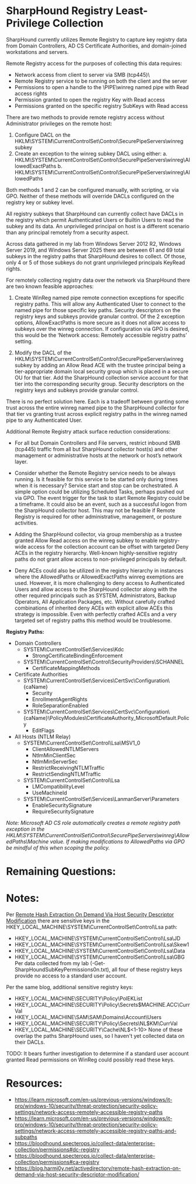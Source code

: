 # SharpHound Registry Least-Privilege Collection

SharpHound currently utilizes Remote Registry to capture key registry data from Domain Controllers, AD CS Certificate Authorities, and domain-joined workstations and servers.

Remote Registry access for the purposes of collecting this data requires:

- Network access from client to server via SMB (tcp445)\
- Remote Registry service to be running on both the client and the server
- Permissions to open a handle to the \\PIPE\\winreg named pipe with Read access rights
- Permission granted to open the registry Key with Read access
- Permissions granted on the specific registry SubKeys with Read access

There are two methods to provide remote registry access without Administrator privileges on the remote host:

1. Configure DACL on the HKLM\\SYSTEM\\CurrentControlSet\\Control\\SecurePipeServers\\winreg subkey
2. Create an exception to the winreg subkey DACL using either:
   a. HKLM\\SYSTEM\\CurrentControlSet\\Control\\SecurePipeServers\\winreg\\AllowedExactPaths
   b. HKLM\\SYSTEM\\CurrentControlSet\\Control\\SecurePipeServers\\winreg\\AllowedPaths

Both methods 1 and 2 can be configured manually, with scripting, or via GPO. Neither of these methods will override DACLs configured on the registry key or subkey level.

All registry subkeys that SharpHound can currently collect have DACLs in the registry which permit Authenticated Users or Builtin Users to read the subkey and its data. An unprivileged principal on host is a different scenario than any principal remotely from a security aspect.

Across data gathered in my lab from Windows Server 2012 R2, Windows Server 2019, and Windows Server 2025 there are between 61 and 69 total subkeys in the registry paths that SharpHound desires to collect. Of those, only 4 or 5 of those subkeys do not grant unprivileged principals KeyRead rights.

For remotely collecting registry data over the network via SharpHound there are two known feasible approaches:

1. Create WinReg named pipe remote connection exceptions for specific registry paths. This will allow any Authenticated User to connect to the named pipe for those specific key paths. Security descriptors on the registry keys and subkeys provide granular control. Of the 2 exception options, AllowExactPaths is more secure as it does not allow access to subkeys over the winreg connection. If configuration via GPO is desired, this would be the ‘Network access: Remotely accessible registry paths’ setting.

2. Modify the DACL of the HKLM\\SYSTEM\\CurrentControlSet\\Control\\SecurePipeServers\\winreg subkey by adding an Allow Read ACE with the trustee principal being a tier-appropriate domain local security group which is placed in a secure OU for that tier. Add the SharpHound collection service account for that tier into the corresponding security group. Security descriptors on the registry keys and subkeys provide granular control.

There is no perfect solution here. Each is a tradeoff between granting some trust across the entire winreg named pipe to the SharpHound collector for that tier vs granting trust across explicit registry paths in the winreg named pipe to any Authenticated User.

Additional Remote Registry attack surface reduction considerations:

- For all but Domain Controllers and File servers, restrict inbound SMB (tcp445) traffic from all but SharpHound collector host(s) and other management or administrative hosts at the network or host’s network layer.

- Consider whether the Remote Registry service needs to be always running. Is it feasible for this service to be started only during times when it is necessary? Service start and stop can be orchestrated. A simple option could be utilizing Scheduled Tasks, perhaps pushed out via GPO. The event trigger for the task to start Remote Registry could be a timeframe. It could also be an event, such as a successful logon from the SharpHound collector host. This may not be feasible if Remote Registry is required for other administrative, management, or posture activities.

- Adding the SharpHound collector, via group membership as a trustee granted Allow Read access on the winreg subkey to enable registry-wide access for the collection account can be offset with targeted Deny ACEs in the registry hierarchy. Well-known highly-sensitive registry paths do not grant allow access to non-privileged principals by default.

- Deny ACEs could also be utilized in the registry hierarchy in instances where the AllowedPaths or AllowedExactPaths winreg exemptions are used. However, it is more challenging to deny access to Authenticated Users and allow access to the SharpHound collector along with the other required principals such as SYSTEM, Administrators, Backup Operators, All Application Packages, etc. Without carefully crafted combinations of inherited deny ACEs with explicit allow ACEs this strategy is impossible. Even with perfectly crafted ACEs and a very targeted set of registry paths this method would be troublesome.

**Registry Paths:**

- Domain Controllers
  - SYSTEM\\CurrentControlSet\\Services\\Kdc
    - StrongCertificateBindingEnforcement
  - SYSTEM\\CurrentControlSet\\Control\\SecurityProviders\\SCHANNEL
    - CertificateMappingMethods
- Certificate Authorities
  - SYSTEM\\CurrentControlSet\\Services\\CertSvc\\Configuration\\{caName}
    - Security
    - EnrollmentAgentRights
    - RoleSeparationEnabled
  - SYSTEM\\CurrentControlSet\\Services\\CertSvc\\Configuration\\{caName}\\PolicyModules\\CertificateAuthority_MicrosoftDefault.Policy
    - EditFlags
- All Hosts (NTLM Relay)
  - SYSTEM\\CurrentControlSet\\Control\\Lsa\\MSV1_0
    - ClientAllowedNTLMServers
    - NtlmMinClientSec
    - NtlmMinServerSec
    - RestrictReceivingNTLMTraffic
    - RestrictSendingNTLMTraffic
  - SYSTEM\\CurrentControlSet\\Control\\Lsa
    - LMCompatibilityLevel
    - UseMachineId
  - SYSTEM\\CurrentControlSet\\Services\\LanmanServer\\Parameters
    - EnableSecuritySignature
    - RequireSecuritySignature

_Note: Microsoft AD CS role automatically creates a remote registry path exception in the HKLM\\SYSTEM\\CurrentControlSet\\Control\\SecurePipeServers\\winreg\\AllowedPaths\\Machine value. If making modifications to AllowedPaths via GPO be mindful of this when scoping the policy._

# Remaining Questions:

# Notes:

Per [Remote Hash Extraction On Demand Via Host Security Descriptor Modification](https://blog.harmj0y.net/activedirectory/remote-hash-extraction-on-demand-via-host-security-descriptor-modification/) there are sensitive keys in the HKEY_LOCAL_MACHINE\SYSTEM\CurrentControlSet\Control\Lsa path:

- HKEY_LOCAL_MACHINE\SYSTEM\CurrentControlSet\Control\Lsa\JD
- HKEY_LOCAL_MACHINE\SYSTEM\CurrentControlSet\Control\Lsa\Skew1
- HKEY_LOCAL_MACHINE\SYSTEM\CurrentControlSet\Control\Lsa\Data
- HKEY_LOCAL_MACHINE\SYSTEM\CurrentControlSet\Control\Lsa\GBG
  Per data collected from my lab (<computername>-Get-SharpHoundSubKeyPermissions0n.txt), all four of these registry keys provide no access to a standard user account.

Per the same blog, additional sensitive registry keys:

- HKEY_LOCAL_MACHINE\SECURITY\Policy\PolEKList
- HKEY_LOCAL_MACHINE\SECURITY\Policy\Secrets\$MACHINE.ACC\CurrVal
- HKEY_LOCAL_MACHINE\SAM\SAM\Domains\Account\Users
- HKEY_LOCAL_MACHINE\SECURITY\Policy\Secrets\NL$KM\CurrVal
- HKEY_LOCAL_MACHINE\SECURITY\Cache\NL$<1-10>
  None of these overlap the paths SharpHound uses, so I haven't yet collected data on their DACLs.

TODO: It bears further investigation to determine if a standard user account granted Read permissions on WinReg could possibly read these keys.

# Resources:

- https://learn.microsoft.com/en-us/previous-versions/windows/it-pro/windows-10/security/threat-protection/security-policy-settings/network-access-remotely-accessible-registry-paths
- https://learn.microsoft.com/en-us/previous-versions/windows/it-pro/windows-10/security/threat-protection/security-policy-settings/network-access-remotely-accessible-registry-paths-and-subpaths
- https://bloodhound.specterops.io/collect-data/enterprise-collection/permissions#dc-registry
- https://bloodhound.specterops.io/collect-data/enterprise-collection/permissions#ca-registry
- https://blog.harmj0y.net/activedirectory/remote-hash-extraction-on-demand-via-host-security-descriptor-modification/
